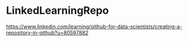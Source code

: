 # LinkedLearningRepo
https://www.linkedin.com/learning/github-for-data-scientists/creating-a-repository-in-github?u=80597882
